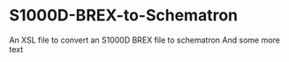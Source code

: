 # S1000D-BREX-to-Schematron
An XSL file to convert an S1000D BREX file to schematron
And some more text
